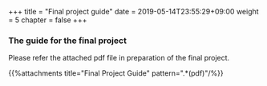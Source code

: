 +++
title = "Final project guide"
date = 2019-05-14T23:55:29+09:00
weight = 5
chapter = false
+++

### The guide for the final project

Please refer the attached pdf file in preparation of the final project.

{{%attachments title="Final Project Guide" pattern=".*(pdf)"/%}}
